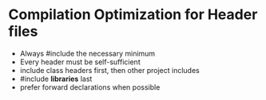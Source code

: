 # Compilation Optimization for Header files

* Always #include the necessary minimum
* Every header must be self-sufficient
* include class headers first, then other project includes
* #include **libraries** last
* prefer forward declarations when possible

